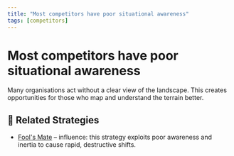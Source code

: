 ```yaml
---
title: "Most competitors have poor situational awareness"
tags: [competitors]
---
```


# Most competitors have poor situational awareness

Many organisations act without a clear view of the landscape. This creates opportunities for those who map and understand the terrain better.

## 🔀 Related Strategies
- [Fool's Mate](/strategies/attacking/fool-s-mate) – influence: this strategy exploits poor awareness and inertia to cause rapid, destructive shifts.
